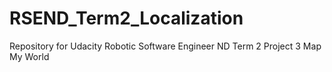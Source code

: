 # RSEND_Term2_Localization
Repository for Udacity Robotic Software Engineer ND Term 2 Project 3 Map My World
